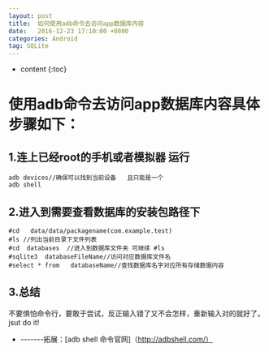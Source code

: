 ```yaml
---
layout: post
title:  如何使用adb命令去访问app数据库内容
date:   2016-12-23 17:10:00 +0800
categories: Android
tag: SQLite
---
```


* content
{:toc}



使用adb命令去访问app数据库内容具体步骤如下：
=======================================

1.连上已经root的手机或者模拟器 运行
-----------------------------------------------

	adb devices//确保可以找到当前设备   且只能是一个
	adb shell

2.进入到需要查看数据库的安装包路径下
-------------------------------------

	#cd   data/data/packagename(com.example.test)
	#ls //列出当前目录下文件列表
    #cd  databases  //进入到数据库文件夹 可继续 #ls
    #sqlite3  databaseFileName//访问对应数据库文件名
 	#select * from   databaseName//查找数据库名字对应所有存储数据内容

3.总结
----------------------------

不要惧怕命令行，要敢于尝试，反正输入错了又不会怎样，重新输入对的就好了。jsut do  it!

+ -------拓展：[adb shell 命令官网]（http://adbshell.com/）